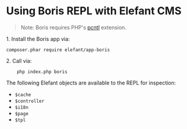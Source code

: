 # Using Boris REPL with Elefant CMS

> Note: Boris requires PHP's [pcntl](http://ca1.php.net/pcntl) extension.

1\. Install the Boris app via:

	composer.phar require elefant/app-boris

2\. Call via:

        php index.php boris

The following Elefant objects are available to the REPL for inspection:

* `$cache`
* `$controller`
* `$i18n`
* `$page`
* `$tpl`
